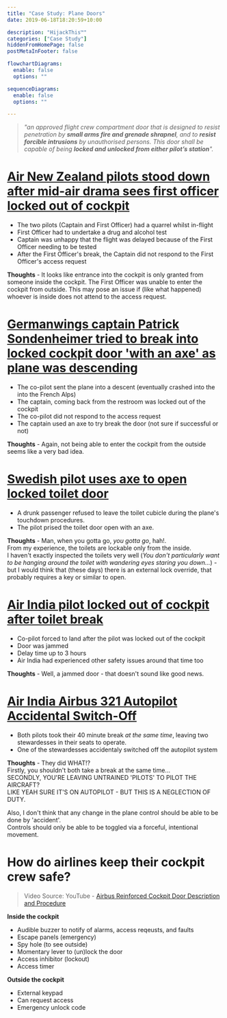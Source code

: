 ```yaml
---
title: "Case Study: Plane Doors"
date: 2019-06-18T18:20:59+10:00

description: "HijackThis™"
categories: ["Case Study"]
hiddenFromHomePage: false
postMetaInFooter: false

flowchartDiagrams:
  enable: false
  options: ""

sequenceDiagrams: 
  enable: false
  options: ""

---
```


> _"an approved flight crew compartment door that is designed to resist penetration by **small arms fire and grenade shrapnel**, and to **resist forcible intrusions** by unauthorised persons. This door shall be capable of being **locked and unlocked from either pilot’s station**"._

# [Air New Zealand pilots stood down after mid-air drama sees first officer locked out of cockpit](https://www.abc.net.au/news/2014-07-06/air-nz/5575286)

* The two pilots (Captain and First Officer) had a quarrel whilst in-flight
* First Officer had to undertake a drug and alcohol test
* Captain was unhappy that the flight was delayed because of the First Officer needing to be tested
* After the First Officer's break, the Captain did not respond to the First Officer's access request

**Thoughts** - It looks like entrance into the cockpit is only granted from someone inside the cockpit. The First Officer was unable to enter the cockpit from outside. This may pose an issue if (like what happened) whoever is inside does not attend to the access request.

# [Germanwings captain Patrick Sondenheimer tried to break into locked cockpit door &apos;with an axe&apos; as plane was descending ](https://www.independent.co.uk/news/world/europe/germanwings-captain-patrick-sondenheimer-tried-to-break-into-locked-cockpit-door-with-an-axe-as-10138492.html)

* The co-pilot sent the plane into a descent (eventually crashed into the into the French Alps)
* The captain, coming back from the restroom was locked out of the cockpit
* The co-pilot did not respond to the access request
* The captain used an axe to try break the door (not sure if successful or not)

**Thoughts** - Again, not being able to enter the cockpit from the outside seems like a very bad idea.

# [Swedish pilot uses axe to open locked toilet door](https://www.bbc.com/news/world-europe-33809649)

* A drunk passenger refused to leave the toilet cubicle during the plane's touchdown procedures.
* The pilot prised the toilet door open with an axe.

**Thoughts** - Man, when you gotta go, _you gotta go_, hah!.  
From my experience, the toilets are lockable only from the inside.  
I haven't exactly inspected the toilets very well (_You don't particularly want to be hanging around the toilet with wandering eyes staring you down..._) - but I would think that (these days) there is an external lock override, that probably requires a key or similar to open.


# [Air India pilot locked out of cockpit after toilet break](https://www.bbc.com/news/world-asia-22528431)

* Co-pilot forced to land after the pilot was locked out of the cockpit
* Door was jammed
* Delay time up to 3 hours
* Air India had experienced other safety issues around that time too

**Thoughts** - Well, a jammed door - that doesn't sound like good news.

# [Air India Airbus 321 Autopilot Accidental Switch-Off](https://www.bbc.com/news/world-asia-22528431)

* Both pilots took their 40 minute break _at the same time_, leaving two stewardesses in their seats to operate.
* One of the stewardesses accidentaly switched off the autopilot system

**Thoughts** - They did WHAT!?  
Firstly, you shouldn't both take a break at the same time...  
SECONDLY, YOU'RE LEAVING UNTRAINED 'PILOTS' TO PILOT THE AIRCRAFT?  
LIKE YEAH SURE IT'S ON AUTOPILOT - BUT THIS IS A NEGLECTION OF DUTY.  

Also, I don't think that any change in the plane control should be able to be done by 'accident'.  
Controls should only be able to be toggled via a forceful, intentional movement.

# How do airlines keep their cockpit crew safe?

> Video Source: YouTube - [Airbus Reinforced Cockpit Door Description and Procedure](https://www.youtube.com/watch?v=ixEHV7c3VXs)

**Inside the cockpit**

* Audible buzzer to notify of alarms, access reqeusts, and faults
* Escape panels (emergency)
* Spy hole (to see outside)
* Momentary lever to (un)lock the door
* Access inhibitor (lockout)
* Access timer

**Outside the cockpit**

* External keypad
* Can request access
* Emergency unlock code
